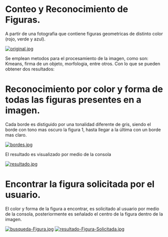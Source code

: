 # Conteo y Reconocimiento de Figuras.

 A partir de una fotografia que contiene figuras geometricas de distinto color (rojo, verde y azul).

[![original.jpg](https://i.postimg.cc/G2XVGH6P/original.jpg)](https://postimg.cc/gX6gPkzr)

 Se emplean metodos para el procesamiento de la imagen, como son: Kmeans, firma de un objeto, morfologia, entre otros. 
Con lo que se pueden obtener dos resultados:
# Reconocimiento por color y forma de todas las figuras presentes en a imagen.
 Cada borde es distiguido por una tonalidad diferente de gris, siendo el borde con tono mas oscuro la figura 1, hasta llegar a la última con un borde mas claro.

[![bordes.jpg](https://i.postimg.cc/Bbyz7RSX/bordes.jpg)](https://postimg.cc/7J3XfsTk)

El resultado es visualizado por medio de la consola

[![resultado.jpg](https://i.postimg.cc/sgPn5MhB/resultado.jpg)](https://postimg.cc/hXjbBPMg)

# Encontrar la figura solicitada por el usuario.
El color y forma de la figura a encontrar, es solicitado al usuario por medio de la consola, posteriormente es señalado el centro de la figura dentro de la imagen.

[![busqueda-Figura.jpg](https://i.postimg.cc/K8N8w5Tm/busqueda-Figura.jpg)](https://postimg.cc/nXXxQBTW)
[![resultado-Figura-Solicitada.jpg](https://i.postimg.cc/xTv73prT/resultado-Figura-Solicitada.jpg)](https://postimg.cc/RN0XMRVj)
